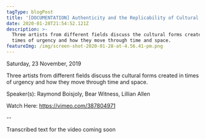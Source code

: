 ```yaml
---
tagType: blogPost
title: '[DOCUMENTATION] Authenticity and the Replicability of Cultural Vernaculars'
date: 2020-01-28T21:54:52.121Z
description: >-
  Three artists from different fields discuss the cultural forms created in
  times of urgency and how they move through time and space.
featureImg: /img/screen-shot-2020-01-28-at-4.56.41-pm.png
---
```

Saturday, 23 November, 2019

Three artists from different fields discuss the cultural forms created in times of urgency and how they move through time and space.

Speaker(s): Raymond Boisjoly, Bear Witness, Lillian Allen

Watch Here: <https://vimeo.com/387804971>



\--

Transcribed text for the video coming soon
